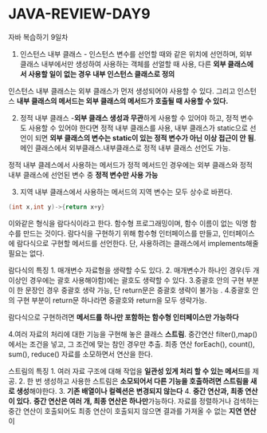 # JAVA-REVIEW-DAY9
자바 복습하기 9일차

1. 인스턴스 내부 클래스 - 인스턴스 변수를 선언할 때와 같은 위치에 선언하며, 외부 클래스 내부에서만 생성하여 사용하는 객체를 선얼할 때 사용, 다른 **외부 클래스에서 사용할 일이 없는 경우 내부 인스턴스 클래스로 정의**

인스턴스 내부 클래스는 외부 클래스가 먼저 생성되어야 사용할 수 있다. 그리고 인스턴스 **내부 클래스의 메서드는 외부 클래스의 메서드가 호출될 때 사용할 수 있다.**

2. 정적 내부 클래스 -**외부 클래스 생성과 무관**하게 사용할 수 있어야 하고, 정적 변수도 사용할 수 있어야 한다면 정적 내부 클래스를 사용, 내부 클래스가 static으로 선언이 되면 **외부 클래스의 변수는 static이 있는 정적 변수가 아닌 이상 접근이 안 됨**. 메인 클래스에서 외부클래스.내부클래스로 정적 내부 클래스 선언도 가능.

정적 내부 클레스에서 사용하는 메서드가 정적 메서드인 경우에는 외부 클래스와 정적 내부 클래스에 선언된 변수 중 **정적 변수만 사용 가능**

3. 지역 내부 클래스에서 사용하는 메서드의 지역 변수는 모두 상수로 바뀐다. 

```java
(int x,int y)->{return x+y}
```
이와같은 형식을 람다식이라고 한다. 함수형 프로그래밍이며, 함수 이름이 없는 익명 함수를 만드는 것이다. 람다식을 구현하기 위해 함수형 인터페이스를 만들고, 인터페이스에 람다식으로 구현할 메서드를 선언한다. 단, 사용하려는 클래스에서 implements해줄 필요는 없다.

람다식의 특징 1. 매개변수 자료형을 생략할 수도 있다. 2. 매개변수가 하나인 경우(두 개 이상인 경우에는 괄호 사용해야함)에는 괄호도 생략할 수 있다. 3.중괄호 안의 구현 부분이 한 문장인 경우 중괄호 생략 가능, 단 return문은 중괄호 생략이 불가능 . 4.중괄호 안의 구현 부분이 return문 하나라면 중괄호와 return을 모두 생략가능. 

람다식으로 구현하려면 **메서드를 하나만 포함하는 함수형 인터페이스만 가능하다**

4.여러 자료의 처리에 대한 기능을 구현해 놓은 클래스 **스트림**. 중간연산 filter(),map()에서는 조건을 넣고, 그 조건에 맞는 참인 경우만 추출. 최종 연산 forEach(), count(), sum(), reduce() 자료를 소모하면서 연산을 한다.

스트림의 특징 1. 여러 자료 구조에 대해 작업을 **일관성 있게 처리 할 수 있는 메서드**를 제공. 2. 한 번 생성하고 사용한 스트림은 **소모되어서 다른 기능을 호출하려면 스트림을 새로 생성**해야한다. 3. **기존 배열이나 컬렉션은 변경되지 않는다** 4. **중간 연산과, 최종 연산이 있다.** **중간 연산은 여러 개, 최종 연산은 하나만**가능하다. 자료를 정렬하거나 검색하는 중간 연산이 호출되어도 최종 연산이 호출되지 않으면 결과를 가져올 수 없는 **지연 연산**이 
